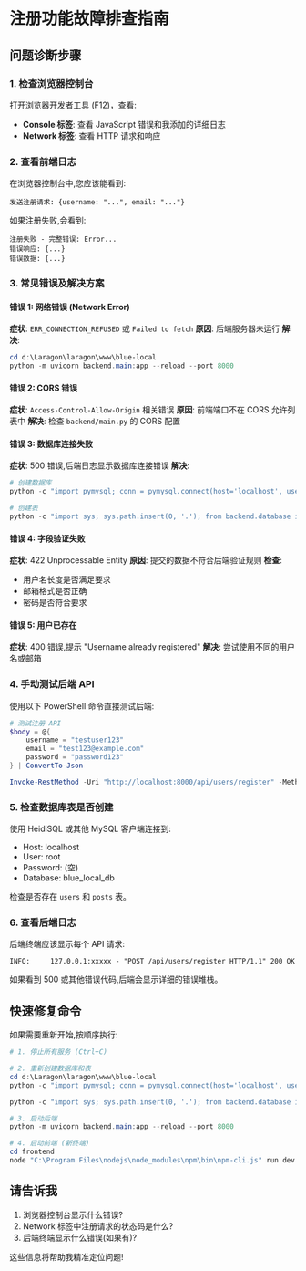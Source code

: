 # 注册功能故障排查指南

## 问题诊断步骤

### 1. 检查浏览器控制台
打开浏览器开发者工具 (F12)，查看:
- **Console 标签**: 查看 JavaScript 错误和我添加的详细日志
- **Network 标签**: 查看 HTTP 请求和响应

### 2. 查看前端日志
在浏览器控制台中,您应该能看到:
```
发送注册请求: {username: "...", email: "..."}
```

如果注册失败,会看到:
```
注册失败 - 完整错误: Error...
错误响应: {...}
错误数据: {...}
```

### 3. 常见错误及解决方案

#### 错误 1: 网络错误 (Network Error)
**症状**: `ERR_CONNECTION_REFUSED` 或 `Failed to fetch`
**原因**: 后端服务器未运行
**解决**: 
```powershell
cd d:\Laragon\laragon\www\blue-local
python -m uvicorn backend.main:app --reload --port 8000
```

#### 错误 2: CORS 错误
**症状**: `Access-Control-Allow-Origin` 相关错误
**原因**: 前端端口不在 CORS 允许列表中
**解决**: 检查 `backend/main.py` 的 CORS 配置

#### 错误 3: 数据库连接失败
**症状**: 500 错误,后端日志显示数据库连接错误
**解决**: 
```python
# 创建数据库
python -c "import pymysql; conn = pymysql.connect(host='localhost', user='root', password=''); cursor = conn.cursor(); cursor.execute('CREATE DATABASE IF NOT EXISTS blue_local_db CHARACTER SET utf8mb4 COLLATE utf8mb4_unicode_ci;'); conn.commit(); cursor.close(); conn.close()"

# 创建表
python -c "import sys; sys.path.insert(0, '.'); from backend.database import engine; from backend.models import Base; Base.metadata.create_all(bind=engine); print('数据库表创建成功!')"
```

#### 错误 4: 字段验证失败
**症状**: 422 Unprocessable Entity
**原因**: 提交的数据不符合后端验证规则
**检查**:
- 用户名长度是否满足要求
- 邮箱格式是否正确
- 密码是否符合要求

#### 错误 5: 用户已存在
**症状**: 400 错误,提示 "Username already registered"
**解决**: 尝试使用不同的用户名或邮箱

### 4. 手动测试后端 API

使用以下 PowerShell 命令直接测试后端:

```powershell
# 测试注册 API
$body = @{
    username = "testuser123"
    email = "test123@example.com"
    password = "password123"
} | ConvertTo-Json

Invoke-RestMethod -Uri "http://localhost:8000/api/users/register" -Method Post -Body $body -ContentType "application/json"
```

### 5. 检查数据库表是否创建

使用 HeidiSQL 或其他 MySQL 客户端连接到:
- Host: localhost
- User: root
- Password: (空)
- Database: blue_local_db

检查是否存在 `users` 和 `posts` 表。

### 6. 查看后端日志

后端终端应该显示每个 API 请求:
```
INFO:     127.0.0.1:xxxxx - "POST /api/users/register HTTP/1.1" 200 OK
```

如果看到 500 或其他错误代码,后端会显示详细的错误堆栈。

## 快速修复命令

如果需要重新开始,按顺序执行:

```powershell
# 1. 停止所有服务 (Ctrl+C)

# 2. 重新创建数据库和表
cd d:\Laragon\laragon\www\blue-local
python -c "import pymysql; conn = pymysql.connect(host='localhost', user='root', password=''); cursor = conn.cursor(); cursor.execute('DROP DATABASE IF EXISTS blue_local_db;'); cursor.execute('CREATE DATABASE blue_local_db CHARACTER SET utf8mb4 COLLATE utf8mb4_unicode_ci;'); conn.commit(); cursor.close(); conn.close()"

python -c "import sys; sys.path.insert(0, '.'); from backend.database import engine; from backend.models import Base; Base.metadata.create_all(bind=engine)"

# 3. 启动后端
python -m uvicorn backend.main:app --reload --port 8000

# 4. 启动前端 (新终端)
cd frontend
node "C:\Program Files\nodejs\node_modules\npm\bin\npm-cli.js" run dev
```

## 请告诉我

1. 浏览器控制台显示什么错误?
2. Network 标签中注册请求的状态码是什么?
3. 后端终端显示什么错误(如果有)?

这些信息将帮助我精准定位问题!
